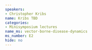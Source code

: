 ```yaml
---
speakers:
- Christopher Kribs
name: Kribs TBD
categories:
- Minisymposium lectures
name_ms: vector-borne-disease-dynamics
ms_number: E2
hide: no
---
```



